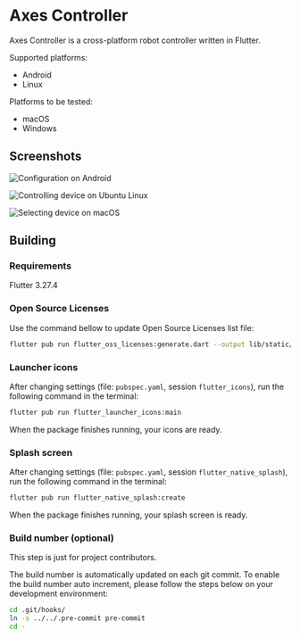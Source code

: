 # Axes Controller

Axes Controller is a cross-platform robot controller written in Flutter.

Supported platforms:

- Android
- Linux

Platforms to be tested:

- macOS
- Windows

## Screenshots

![Configuration on Android](/docs/screenshot_android.png "Configuration on Android")

![Controlling device on Ubuntu Linux](/docs/screenshot_linux.png "Controlling device on Ubuntu Linux")

![Selecting device on macOS](/docs/screenshot_macos.png "Selecting device on macOS")

## Building

### Requirements

Flutter 3.27.4

### Open Source Licenses

Use the command bellow to update Open Source Licenses list file:

``` sh
flutter pub run flutter_oss_licenses:generate.dart --output lib/static/oss_licenses.dart
```

### Launcher icons

After changing settings (file: `pubspec.yaml`, session `flutter_icons`), run the following command in the terminal:

``` sh
flutter pub run flutter_launcher_icons:main
```

When the package finishes running, your icons are ready.

### Splash screen

After changing settings (file: `pubspec.yaml`, session `flutter_native_splash`), run the following command in the terminal:

``` sh
flutter pub run flutter_native_splash:create
```

When the package finishes running, your splash screen is ready.

### Build number (optional)

This step is just for project contributors.

The build number is automatically updated on each git commit.
To enable the build number auto increment, please follow the steps below on your development environment:

``` sh
cd .git/hooks/
ln -s ../../.pre-commit pre-commit
cd -
```
